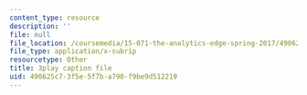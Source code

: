 ```yaml
---
content_type: resource
description: ''
file: null
file_location: /coursemedia/15-071-the-analytics-edge-spring-2017/490625c73f5e5f7ba790f9be9d512219_xglWbWk_swE.srt
file_type: application/x-subrip
resourcetype: Other
title: 3play caption file
uid: 490625c7-3f5e-5f7b-a790-f9be9d512219
---
```

